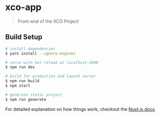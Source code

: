 # xco-app

> Front-end of the XCO Project

## Build Setup

```bash
# install dependencies
$ yarn install --ignore-engines

# serve with hot reload at localhost:3000
$ npm run dev

# build for production and launch server
$ npm run build
$ npm start

# generate static project
$ npm run generate
```

For detailed explanation on how things work, checkout the [Nuxt.js docs](https://github.com/nuxt/nuxt.js).
